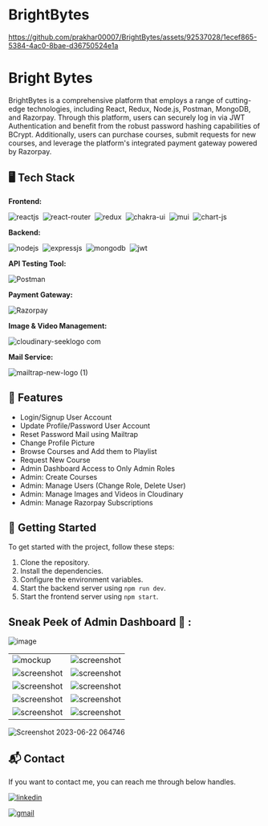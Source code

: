 # BrightBytes


https://github.com/prakhar00007/BrightBytes/assets/92537028/1ecef865-5384-4ac0-8bae-d36750524e1a


# Bright Bytes

BrightBytes is a comprehensive platform that employs a range of cutting-edge technologies, including React, Redux, Node.js, Postman, MongoDB, and Razorpay. Through this platform, users can securely log in via JWT Authentication and benefit from the robust password hashing capabilities of BCrypt. Additionally, users can purchase courses, submit requests for new courses, and leverage the platform's integrated payment gateway powered by Razorpay.


## 🖥️ Tech Stack
**Frontend:**

![reactjs](https://img.shields.io/badge/React-20232A?style=for-the-badge&logo=react&logoColor=61DAFB)&nbsp;
![react-router](https://img.shields.io/badge/React_Router-CA4245?style=for-the-badge&logo=react-router&logoColor=white)&nbsp;
![redux](https://img.shields.io/badge/Redux-593D88?style=for-the-badge&logo=redux&logoColor=white)&nbsp;
![chakra-ui](https://shields.io/badge/chakra--ui-black?logo=chakraui&style=for-the-badge%22)&nbsp;
![mui](https://img.shields.io/badge/Material--UI-0081CB?style=for-the-badge&logo=material-ui&logoColor=white)&nbsp;
![chart-js](https://img.shields.io/badge/Chart.js-FF6384?style=for-the-badge&logo=chartdotjs&logoColor=white)&nbsp;

**Backend:**

![nodejs](https://img.shields.io/badge/Node.js-43853D?style=for-the-badge&logo=node.js&logoColor=white)&nbsp;
![expressjs](https://img.shields.io/badge/Express.js-000000?style=for-the-badge&logo=express&logoColor=white)&nbsp;
![mongodb](https://img.shields.io/badge/MongoDB-4EA94B?style=for-the-badge&logo=mongodb&logoColor=white)&nbsp;
![jwt](	https://img.shields.io/badge/JWT-000000?style=for-the-badge&logo=JSON%20web%20tokens&logoColor=white)&nbsp;

**API Testing Tool:**

![Postman](https://img.shields.io/badge/Postman-FF6C37?style=for-the-badge&logo=Postman&logoColor=white)

**Payment Gateway:**

![Razorpay](https://img.shields.io/badge/Razorpay-02042B?style=for-the-badge&logo=razorpay&logoColor=3395FF)


**Image & Video Management:** 

![cloudinary-seeklogo com](https://github.com/prakhar00007/BrightBytes/assets/92537028/7d730933-4960-4769-9630-580258666bc6)


**Mail Service:** 

![mailtrap-new-logo (1)](https://github.com/prakhar00007/BrightBytes/assets/92537028/d3706078-e487-4e25-b45c-6edc0960673d)

## 🚀 Features

- Login/Signup User Account
- Update Profile/Password User Account
- Reset Password Mail using Mailtrap
- Change Profile Picture
- Browse Courses and Add them to Playlist
- Request New Course
- Admin Dashboard Access to Only Admin Roles
- Admin: Create Courses
- Admin: Manage Users (Change Role, Delete User)
- Admin: Manage Images and Videos in Cloudinary
- Admin: Manage Razorpay Subscriptions

## 🏁 Getting Started

To get started with the project, follow these steps:

1. Clone the repository.
2. Install the dependencies.
3. Configure the environment variables.
4. Start the backend server using `npm run dev`.
5. Start the frontend server using `npm start`.

## Sneak Peek of Admin Dashboard 🙈 :
![image](https://github.com/prakhar00007/BrightBytes/assets/92537028/2121d3fa-e60b-4a52-8e23-23134c8ba799)

<table>
  <tr>
     <td><img src="https://github.com/prakhar00007/BrightBytes/assets/92537028/d8babfa9-4ef4-482c-8751-3a736245d3c5" alt="mockup" /></td>
    <td><img src="https://github.com/prakhar00007/BrightBytes/assets/92537028/7696f4c9-1022-4bab-9104-3ab4672d254f" alt="screenshot" /></td>
  </tr>
  <tr>
    <td><img src="https://github.com/prakhar00007/BrightBytes/assets/92537028/7696f4c9-1022-4bab-9104-3ab4672d254f" alt="screenshot" /></td>
    <td><img src="https://github.com/prakhar00007/BrightBytes/assets/92537028/3f6f93d7-c271-4649-b51d-1e49e2b5c7e0" alt="screenshot" /></td>
  </tr>
    <tr>
    <td><img src="https://github.com/prakhar00007/BrightBytes/assets/92537028/7d397e38-99cd-458b-a108-7386991b1422" alt="screenshot" /></td>
    <td><img src="https://github.com/prakhar00007/BrightBytes/assets/92537028/c68c454b-7c6e-4976-b3af-aac44345ddf0" alt="screenshot" /></td>
  </tr>
  <tr>
    <td><img src="https://github.com/prakhar00007/BrightBytes/assets/92537028/81529833-1e48-43df-8d18-ee37a9510fd4" alt="screenshot" /></td>
    <td><img src="https://github.com/prakhar00007/BrightBytes/assets/92537028/c6361ce3-bbea-4038-8077-bf36f65ef6af" alt="screenshot" /></td>
  </tr>
  <tr>
    <td><img src="https://github.com/prakhar00007/BrightBytes/assets/92537028/691b7b91-eb70-49e2-abc9-237c9135b653" alt="screenshot" /></td>
    <td><img src="https://github.com/prakhar00007/BrightBytes/assets/92537028/120ece48-a4ee-4f96-a321-f1e596cf39b0" alt="screenshot" /></td>
  </tr>
   
</table>

![Screenshot 2023-06-22 064746](https://github.com/prakhar00007/BrightBytes/assets/92537028/13fd4979-03d9-4cf9-98c6-4db3be44d07f)

<h2>📬 Contact</h2>

If you want to contact me, you can reach me through below handles.

[![linkedin](https://img.shields.io/badge/LinkedIn-0077B5?style=for-the-badge&logo=linkedin&logoColor=white)](https://www.linkedin.com/in/prakhar-kumar-singh)

[![gmail](https://img.shields.io/badge/Gmail-D14836?style=for-the-badge&logo=gmail&logoColor=white)](mailto:prakharrathore111@gmail.com)








